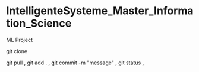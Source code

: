 # IntelligenteSysteme_Master_Information_Science
ML Project

git clone 

git pull ,
git add . ,
git commit -m "message" ,
git status ,
